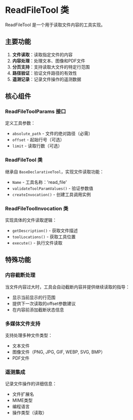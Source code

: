 # ReadFileTool 类

ReadFileTool 是一个用于读取文件内容的工具实现。

## 主要功能

1. **文件读取**：读取指定文件的内容
2. **内容处理**：处理文本、图像和PDF文件
3. **分页支持**：支持读取大文件的特定行范围
4. **路径验证**：验证文件路径的有效性
5. **遥测记录**：记录文件操作的遥测数据

## 核心组件

### ReadFileToolParams 接口
定义工具参数：
- `absolute_path` - 文件的绝对路径（必需）
- `offset` - 起始行号（可选）
- `limit` - 读取行数（可选）

### ReadFileTool 类
继承自 `BaseDeclarativeTool`，实现文件读取功能：
- `Name` - 工具名称：'read_file'
- `validateToolParamValues()` - 验证参数值
- `createInvocation()` - 创建工具调用实例

### ReadFileToolInvocation 类
实现具体的文件读取逻辑：
- `getDescription()` - 获取文件描述
- `toolLocations()` - 获取工具位置
- `execute()` - 执行文件读取

## 特殊功能

### 内容截断处理
当文件内容过大时，工具会自动截断内容并提供继续读取的指导：
- 显示当前显示的行范围
- 提供下一次读取的offset参数建议
- 在内容前添加截断状态信息

### 多媒体文件支持
支持处理多种文件类型：
- 文本文件
- 图像文件（PNG, JPG, GIF, WEBP, SVG, BMP）
- PDF文件

### 遥测集成
记录文件操作的详细信息：
- 文件扩展名
- MIME类型
- 编程语言
- 操作类型（读取）